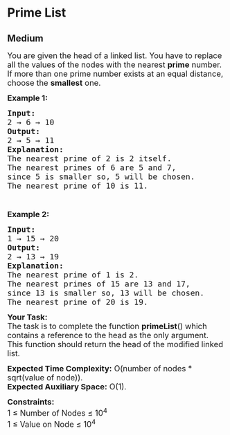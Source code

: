 # Prime List
## Medium 
<div class="problems_problem_content__Xm_eO"><p><span style="font-size:18px">You are given the head of a linked list. You have to replace all the values of the nodes with the nearest <strong>prime</strong> number. If more than one prime number exists at an equal distance, choose the <strong>smallest</strong> one.</span></p>

<p><strong><span style="font-size:18px">Example 1:</span></strong></p>

<pre><span style="font-size:18px"><strong>Input:</strong>
2 → 6 → 10
<strong>Output:</strong>
2 → 5 → 11
<strong>Explanation:</strong>
</span><span style="font-size:18px">The nearest prime of 2 is 2 itself.
The nearest primes of 6 are 5 and 7,
since 5 is smaller so, 5 will be chosen.
The nearest prime of 10 is 11.</span></pre>

<p>&nbsp;</p>

<p><strong><span style="font-size:18px">Example 2:</span></strong></p>

<pre><span style="font-size:18px"><strong>Input:</strong>
1 → 15 → 20
<strong>Output:</strong>
2 → 13 → 19
<strong>Explanation:</strong>
</span><span style="font-size:18px">The nearest prime of 1 is 2.
The nearest primes of 15 are 13 and 17,
since 13 is smaller so, 13 will be chosen.
The nearest prime of 20 is 19.</span></pre>

<p><span style="font-size:18px"><strong>Your Task:</strong><br>
The task is to complete the function&nbsp;<strong>primeList</strong>() which contains a reference to the head as the only argument. This function should return the head of the modified linked list.</span></p>

<p><span style="font-size:18px"><strong>Expected Time Complexity:</strong>&nbsp;O(number of nodes * sqrt(value of node)).<br>
<strong>Expected Auxiliary Space:</strong>&nbsp;O(1).</span></p>

<p><span style="font-size:18px"><strong>Constraints:</strong><br>
1 ≤ Number of Nodes ≤ 10<sup>4</sup><br>
1 ≤ Value&nbsp;on Node ≤ 10<sup>4</sup></span></p>
</div>
